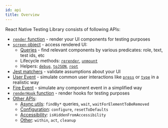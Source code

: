 ```yaml
---
id: api
title: Overview
---
```


React Native Testing Library consists of following APIs:

- [`render` function](render) - render your UI components for testing purposes
- [`screen` object](screen) - access rendered UI:
  - [Queries](queries) - find relevant components by various predicates: role, text, test ids, etc
  - Lifecycle methods: [`rerender`](screen#rerender), [`unmount`](screen#unmount)
  - Helpers: [`debug`](screen#debug), [`toJSON`](screen#tojson), [`root`](screen#root)
- [Jest matchers](jest-matchers) - validate assumptions about your UI
- [User Event](user-event) - simulate common user interactions like [`press`](user-event#press) or [`type`](user-event#type) in a realistic way
- [Fire Event](fire-event) - simulate any component event in a simplified way
- [`renderHook` function](render-hook) - render hooks for testing purposes
- [Other APIs](other):
  - [Async utils](other#async-utilities): `findBy*` queries, `wait`, `waitForElementToBeRemoved`
  - [Configuration](other#configuration): `configure`, `resetToDefaults`
  - [Accessibility](other#accessibility): `isHiddenFromAccessibility`
  - [Other](other#other-helpers): `within`, `act`, `cleanup`
